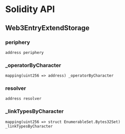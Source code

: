 # Solidity API

## Web3EntryExtendStorage

### periphery

```solidity
address periphery
```

### _operatorByCharacter

```solidity
mapping(uint256 => address) _operatorByCharacter
```

### resolver

```solidity
address resolver
```

### _linkTypesByCharacter

```solidity
mapping(uint256 => struct EnumerableSet.Bytes32Set) _linkTypesByCharacter
```

